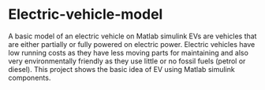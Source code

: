 # Electric-vehicle-model
A basic model of an electric vehicle on Matlab simulink 
EVs are vehicles that are either partially or fully powered on electric power. Electric vehicles have low running costs as they have less moving parts for maintaining and also very environmentally friendly as they use little or no fossil fuels (petrol or diesel).
This project shows the basic idea of EV using Matlab simulink components.
